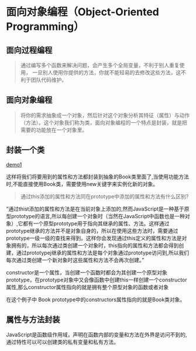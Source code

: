 # 面向对象编程（Object-Oriented Programming）

## 面向过程编程

> 通过编写多个函数来解决问题，会产生多个全局变量，不利于别人重复使用， 一旦别人使用你提供的方法，你就不能轻易的去修改这些方法，这不利于团队代码维护。


## 面向对象编程

> 将你的需求抽象成一个对象，然后针对这个对象分析其特征（属性）与动作（方法）。这个对象我们称为类，面向对象编程的一个特点是封装，就是把需要的功能放在一个对象里。

## 封装一个类

[demo1](https://jsfiddle.net/m4LwdeLo/2/)

这样将我们将要用到的属性和方法都封装到抽象的Book类里面了,当使用功能方法时,不能直接使用Book类，需要使用new关键字来实例化新的对象。

> 通过this添加的属性和方法同在prototype中添加的属性和方法有什么区别?

“通过thist添加的属性和方法是在当前对象上添加的,然而JavaScript是一种基于原型prototype的语言,所以每创建一个对象时（当然在JavaScript中函数也是一种对象）,它都有一个原型prototype用于指向其继承的属性、方法。这样通过prototype继承的方法并不是对象自身的，所以在使用这些方法时，需要通过prototype一级一级的查找来得到。这样你会发现通过this定义的属性和方法是对象拥有的，所以每次通过类创建一个对象时，this指向的属性和方法都会得到创建，通过prototypej继承的属性和方法是每个对象通过prototype访问到,所以我们每次通过类创建一个新对象时这些属性和方法不会再次创建。”

constructor是一个属性，当创建一个函数时都会为其创建一个原型对象prototype，在prototype对象中又会像函数中创建this一样创建一个constructor属性,那么constructor属性指向的就是拥有整个原型对象的函数或者对象

在这个例子中 Book prototype中的constructors属性指向的就是Book类对象。

## 属性与方法封装

JavaScript是函数级作用域，声明在函数内部的变量和方法在外界是访问不到的,通过特性可以可以创建类的私有变量和私有方法。